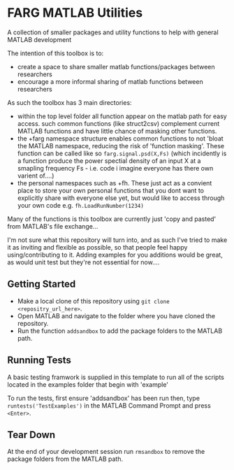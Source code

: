 # FARG MATLAB Utilities

A collection of smaller packages and utility functions to help with general MATLAB development

The intention of this toolbox is to:
- create a space to share smaller matlab functions/packages between researchers
- encourage a more informal sharing of matlab functions between researchers

As such the toolbox has 3 main directories:
- within the top level folder all function appear on the matlab path for easy access. such common functions (like struct2csv) complement current MATLAB functions and have little chance of masking other functions.
 - the +farg namespace structure enables common functions to not 'bloat the MATLAB namespace, reducing the risk of 'function masking'. These function can be called like so `farg.signal.psd(X,Fs)` (which incidently is a function produce the power spectial density of an input X at a smapling frequency Fs - i.e. code i imagine everyone has there own varient of....)
 - the personal namespaces such as +fh. These just act as a convient place to store your own personal functions that you dont want to explicitly share with everyone else yet, but would like to access through your own code e.g. `fh.LoadRunNumber(1234)`

Many of the functions is this toolbox are currently just 'copy and pasted' from MATLAB's file exchange...

I'm not sure what this repository will turn into, and as such I've tried to make it as inviting and flexible as possible, so that people feel happy using/contributing to it. Adding examples for you additions would be great, as would unit test but they're not essential for now....

## Getting Started

 - Make a local clone of this repository using `git clone <repositry_url_here>`. 
 - Open MATLAB and navigate to the folder where you have cloned the repository. 
 - Run the function `addsandbox` to add the package folders to the MATLAB path. 

## Running Tests
 A basic testing framwork is supplied in this template to run all of the scripts
 located in the examples folder that begin with 'example'

 To run the tests, first ensure 'addsandbox' has been run then, type `runtests('TestExamples')` 
 in the MATLAB Command Prompt and press `<Enter>`.

## Tear Down

 At the end of your development session run `rmsandbox` to remove the package folders from the MATLAB path.

